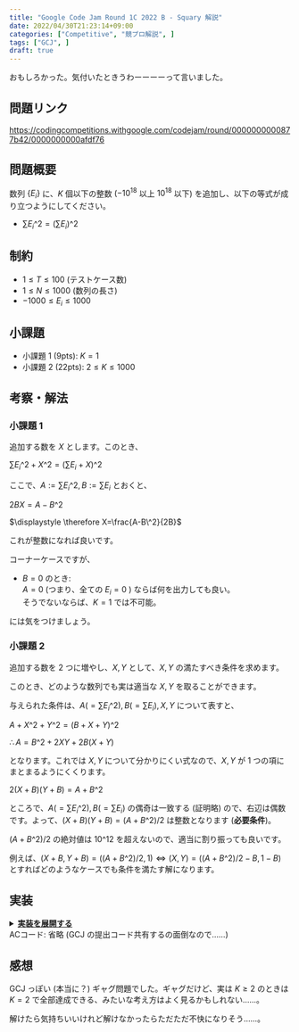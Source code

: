 ```yaml
---
title: "Google Code Jam Round 1C 2022 B - Squary 解説"
date: 2022/04/30T21:23:14+09:00
categories: ["Competitive", "競プロ解説", ]
tags: ["GCJ", ]
draft: true
---
```


<!-- 解説ブログ テンプレ -->

おもしろかった。気付いたときうわーーーーって言いました。

## 問題リンク

https://codingcompetitions.withgoogle.com/codejam/round/0000000000877b42/0000000000afdf76

## 問題概要

数列 $\{E_i\}$ に、$K$ 個以下の整数 ($-10^{18}$ 以上 $10^{18}$ 以下) を追加し、以下の等式が成り立つようにしてください。

- $\displaystyle \sum E_i\^2=\left(\sum E_i \right)\^2$  

## 制約

- $1\le T\le 100$ (テストケース数)  
- $1\le N\le 1000$ (数列の長さ)  
- $-1000\le E_i\le 1000$  

## 小課題

- 小課題 1 (9pts): $K=1$  
- 小課題 2 (22pts): $2\le K \le 1000$

<!-- more -->

## 考察・解法

### 小課題 1

追加する数を $X$ とします。このとき、

$\displaystyle \sum E_i\^2+X\^2=\left(\sum E_i+X \right)\^2$

ここで、$\displaystyle A:=\sum E_i\^2, B:=\sum E_i$ とおくと、

$\displaystyle 2BX=A -B\^2$

$\displaystyle \therefore X=\frac{A-B\^2}{2B}$  

これが整数になれば良いです。

コーナーケースですが、

- $B=0$ のとき:  
    $A=0$ (つまり、全ての $E_i=0$ ) ならば何を出力しても良い。  
    そうでないならば、$K=1$ では不可能。

には気をつけましょう。

### 小課題 2

追加する数を $2$ つに増やし、$X, Y$ として、$X, Y$ の満たすべき条件を求めます。

このとき、どのような数列でも実は適当な $X, Y$ を取ることができます。

与えられた条件は、$A(=\sum E_i\^2),B(=\sum E_i),X,Y$ について表すと、

$\displaystyle A+X\^2+Y\^2=(B+X+Y)\^2$

$\displaystyle \therefore A=B\^2+2XY+2B(X+Y)$

となります。これでは $X,Y$ について分かりにくい式なので、$X,Y$ が $1$ つの項にまとまるようにくくります。

$\displaystyle 2(X+B)(Y+B)=A+B\^2$

ところで、$A(=\sum E_i\^2),B(=\sum E_i)$ の偶奇は一致する (証明略) ので、右辺は偶数です。よって、$(X+B)(Y+B)=(A+B\^2)/2$ は整数となります (**必要条件**)。

$(A+B\^2)/2$ の絶対値は $10\^{12}$ を超えないので、適当に割り振っても良いです。

例えば、$(X+B,Y+B)=((A+B\^2)/2, 1) \iff (X,Y)=((A+B\^2)/2-B, 1-B)$ とすればどのようなケースでも条件を満たす解になります。

## 実装

<details><summary><u><b>実装を展開する</b></u></summary>

```csharp
		public void Solve(int testcase)
		{
			var n = sr.ReadInt();
			var k = sr.ReadInt();
			var a = sr.ReadLongArray(n);
			var sum = a.Sum();
			var squareSum = a.Select(i => i * i).Sum();
			WriteCase(testcase);
			if (squareSum == 0 && sum == 0)
			{
				Console.WriteLine(0);
			}
			else if (sum == 0 || (squareSum - sum * sum) % (2 * sum) != 0)
			{
				if (k == 1) Console.WriteLine("IMPOSSIBLE");
				else
				{
					var p = (squareSum + sum * sum) / 2;
					// solve for x, y s.t. (x+sum)(y+sum) == p
					// x = 1-sum, y = p-sum
					var x = 1 - sum;
					var y = p - sum;
					Console.WriteLine($"{x} {y}");
				}
			}
			else
			{
				Console.WriteLine((squareSum - sum * sum) / (2 * sum));
			}
		}

		public void WriteCase(int testcase)
		{
			Console.Write($"Case #{testcase + 1}: ");
		}
```

</details>
ACコード: 省略 (GCJ の提出コード共有するの面倒なので……)

## 感想

GCJ っぽい (本当に？) ギャグ問題でした。ギャグだけど、実は $K\ge 2$ のときは $K=2$ で全部達成できる、みたいな考え方はよく見るかもしれない……。

解けたら気持ちいいけれど解けなかったらただただ不快になりそう……。
